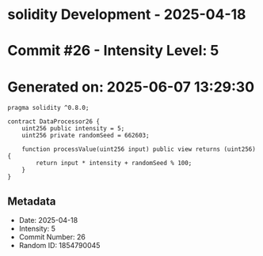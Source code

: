 ﻿# solidity Development - 2025-04-18
# Commit #26 - Intensity Level: 5
# Generated on: 2025-06-07 13:29:30
```solidity
pragma solidity ^0.8.0;

contract DataProcessor26 {
    uint256 public intensity = 5;
    uint256 private randomSeed = 662603;

    function processValue(uint256 input) public view returns (uint256) {
        return input * intensity + randomSeed % 100;
    }
}
```
## Metadata
- Date: 2025-04-18
- Intensity: 5
- Commit Number: 26
- Random ID: 1854790045
